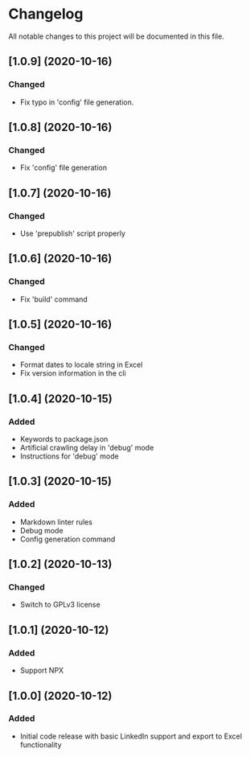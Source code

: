 # Changelog

All notable changes to this project will be documented in this file.

## [1.0.9] (2020-10-16)

### Changed

- Fix typo in 'config' file generation.

## [1.0.8] (2020-10-16)

### Changed

- Fix 'config' file generation

## [1.0.7] (2020-10-16)

### Changed

- Use 'prepublish' script properly

## [1.0.6] (2020-10-16)

### Changed

- Fix 'build' command

## [1.0.5] (2020-10-16)

### Changed

- Format dates to locale string in Excel
- Fix version information in the cli

## [1.0.4] (2020-10-15)

### Added

- Keywords to package.json
- Artificial crawling delay in 'debug' mode
- Instructions for 'debug' mode

## [1.0.3] (2020-10-15)

### Added

- Markdown linter rules
- Debug mode
- Config generation command

## [1.0.2] (2020-10-13)

### Changed

- Switch to GPLv3 license

## [1.0.1] (2020-10-12)

### Added

- Support NPX

## [1.0.0] (2020-10-12)

### Added

- Initial code release with basic LinkedIn support and export to Excel functionality
